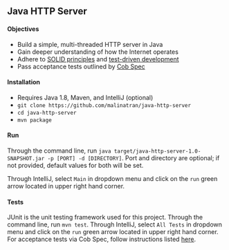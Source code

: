 ## Java HTTP Server

#### Objectives
* Build a simple, multi-threaded HTTP server in Java
* Gain deeper understanding of how the Internet operates
* Adhere to [SOLID principles](https://www.wikiwand.com/en/SOLID_(object-oriented_design)) and [test-driven development](https://www.wikiwand.com/en/Test-driven_development)
* Pass acceptance tests outlined by [Cob Spec](http://github.com/8thlight/cobspec)

#### Installation
- Requires Java 1.8, Maven, and IntelliJ (optional)
- `git clone https://github.com/malinatran/java-http-server`
- `cd java-http-server`
- `mvn package`

#### Run
Through the command line, run `java target/java-http-server-1.0-SNAPSHOT.jar -p [PORT] -d [DIRECTORY]`. Port and directory are optional; if not provided, default values for both will be set.

Through IntelliJ, select `Main` in dropdown menu and click on the `run` green arrow located in upper right hand corner.

#### Tests
JUnit is the unit testing framework used for this project. Through the command line, run `mvn test`. Through IntelliJ, select `All Tests` in dropdown menu and click on the `run` green arrow located in upper right hand corner. For acceptance tests via Cob Spec, follow instructions listed [here](http://github.com/8thlight/cob_spec).
